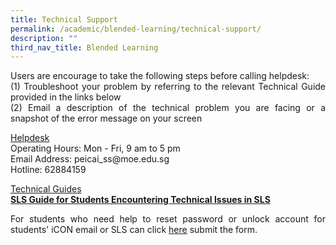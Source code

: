 ```yaml
---
title: Technical Support
permalink: /academic/blended-learning/technical-support/
description: ""
third_nav_title: Blended Learning
---
```

<p><p align="justify">Users are encourage to take the following steps before calling helpdesk:<br />(1) Troubleshoot your problem by referring to the relevant Technical Guide provided in the links below&nbsp;<br />(2) Email a description of the technical problem you are facing or a snapshot of the error message on your screen</p>
<p><u>Helpdesk<br /></u>Operating Hours: Mon - Fri, 9 am to 5 pm<br />Email Address:&nbsp;peicai_ss@moe.edu.sg<br />Hotline:&nbsp;62884159</p>
<p><u>Technical Guides<br /></u><strong><a href="/files/Guide%20for%20Students%20Encountering%20Technical%20Issues%20in%20SLS.pdf" target="_blank" rel="noopener">SLS Guide for Students Encountering Technical Issues in SLS</a></strong><br /><p align="justify">For students who need help to reset password or unlock account for students' iCON email or SLS can click&nbsp;<a href="https://www.form.gov.sg/610c7f6b22cd6800125e3a6a" target="blank"><u>here</u></a>&nbsp;submit the form.</p>